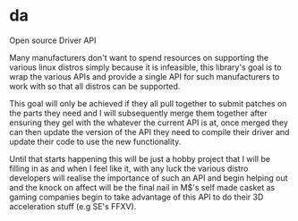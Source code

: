 # da
Open source Driver API

Many manufacturers don't want to spend resources on supporting the
various linux distros simply because it is infeasible, this library's
goal is to wrap the various APIs and provide a single API for such
manufacturers to work with so that all distros can be supported.

This goal will only be achieved if they all pull together to submit
patches on the parts they need and I will subsequently merge them
together after ensuring they gel with the whatever the current API
is at, once merged they can then update the version of the API they
need to compile their driver and update their code to use the new
functionality.

Until that starts happening this will be just a hobby project that I
will be filling in as and when I feel like it, with any luck the
various distro developers will realise the importance of such an API
and begin helping out and the knock on affect will be the final nail
in M$'s self made casket as gaming companies begin to take advantage
of this API to do their 3D acceleration stuff (e.g SE's FFXV).

